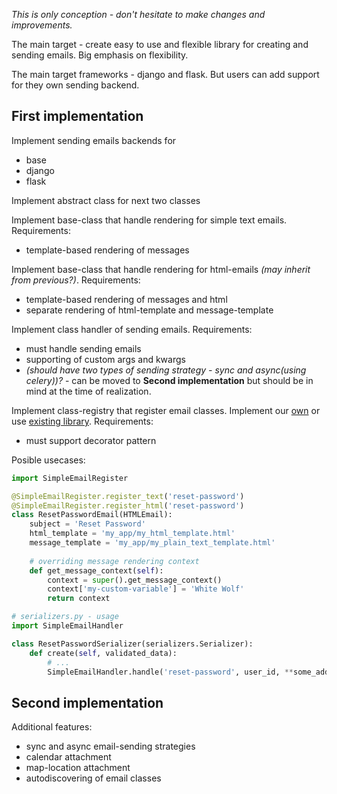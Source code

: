 *This is only conception - don't hesitate to make changes and improvements.*

The main target - create easy to use and flexible library for creating and sending emails. Big emphasis on flexibility.

The main target frameworks - django and flask. But users can add support for they own sending backend.

## First implementation

Implement sending emails backends for
- base
- django
- flask

Implement abstract class for next two classes

Implement base-class that handle rendering for simple text emails. Requirements:
- template-based rendering of messages

Implement base-class that handle rendering for html-emails *(may inherit from previous?)*. Requirements:
- template-based rendering of messages and html
- separate rendering of html-template and message-template

Implement class handler of sending emails. Requirements:
- must handle sending emails
- supporting of custom args and kwargs
- *(should have two types of sending strategy - sync and async(using celery))?* - can be moved to **Second implementation** but should be in mind at the time of realization.

Implement class-registry that register email classes. Implement our [own](http://code.saghul.net/index.php/2011/01/09/implementing-registry-pattern-with-class-decorators/) or use [existing library](https://pypi.org/project/class-registry/).
Requirements:
- must support decorator pattern

Posible usecases:

```python
import SimpleEmailRegister

@SimpleEmailRegister.register_text('reset-password')
@SimpleEmailRegister.register_html('reset-password')
class ResetPasswordEmail(HTMLEmail):
    subject = 'Reset Password'
    html_template = 'my_app/my_html_template.html'
    message_template = 'my_app/my_plain_text_template.html'
    
    # overriding message rendering context
    def get_message_context(self):
        context = super().get_message_context()
        context['my-custom-variable'] = 'White Wolf'
        return context

# serializers.py - usage 
import SimpleEmailHandler

class ResetPasswordSerializer(serializers.Serializer):
    def create(self, validated_data):
        # ...
        SimpleEmailHandler.handle('reset-password', user_id, **some_additional_info) # accept any number of args and kwargs
```

## Second implementation

Additional features:
- sync and async email-sending strategies
- calendar attachment
- map-location attachment
- autodiscovering of email classes
